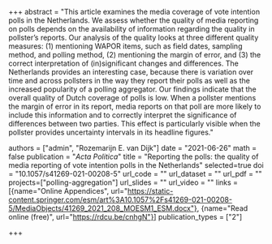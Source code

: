 +++
abstract = "This article examines the media coverage of vote intention polls in the Netherlands. We assess whether the quality of media reporting on polls depends on the availability of information regarding the quality in pollster’s reports. Our analysis of the quality looks at three different quality measures: (1) mentioning WAPOR items, such as field dates, sampling method, and polling method, (2) mentioning the margin of error, and (3) the correct interpretation of (in)significant changes and differences. The Netherlands provides an interesting case, because there is variation over time and across pollsters in the way they report their polls as well as the increased popularity of a polling aggregator. Our findings indicate that the overall quality of Dutch coverage of polls is low. When a pollster mentions the margin of error in its report, media reports on that poll are more likely to include this information and to correctly interpret the significance of differences between two parties. This effect is particularly visible when the pollster provides uncertainty intervals in its headline figures."

authors = ["admin", "Rozemarijn E. van Dijk"]
date = "2021-06-26"
math = false
publication = "*Acta Politica*"
title = "Reporting the polls: the quality of media reporting of vote intention polls in the Netherlands"
selected=true
doi = "10.1057/s41269-021-00208-5"
url_code = ""
url_dataset = ""
url_pdf = ""
projects=["polling-aggregation"]
url_slides = ""
url_video = ""
links = [{name="Online Appendices", url="https://static-content.springer.com/esm/art%3A10.1057%2Fs41269-021-00208-5/MediaObjects/41269_2021_208_MOESM1_ESM.docx"}, {name="Read online (free)", url="https://rdcu.be/cnhgN"}]
publication_types = ["2"]

+++

